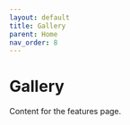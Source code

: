 ```yaml
---
layout: default
title: Gallery
parent: Home
nav_order: 8
---
```


# Gallery

Content for the features page.
